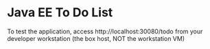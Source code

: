 # Java EE To Do List

To test the application, access http://localhost:30080/todo from your developer workstation (the box host, NOT the workstation VM)

